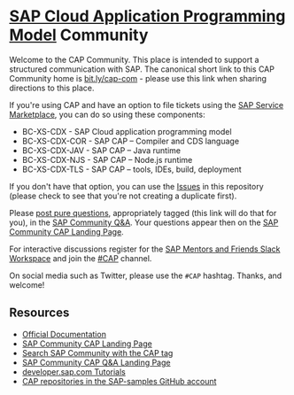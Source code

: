 # [SAP Cloud Application Programming Model](https://cap.cloud.sap/docs/) Community

Welcome to the CAP Community. This place is intended to support a structured communication with SAP. The canonical short link to this CAP Community home is [bit.ly/cap-com](https://bit.ly/cap-com) - please use this link when sharing directions to this place.

If you're using CAP and have an option to file tickets using the [SAP Service Marketplace](https://launchpad.support.sap.com/), you can do so using these components:

* BC-XS-CDX - SAP Cloud application programming model
* BC-XS-CDX-COR - SAP CAP – Compiler and CDS language
* BC-XS-CDX-JAV - SAP CAP – Java runtime
* BC-XS-CDX-NJS - SAP CAP – Node.js runtime
* BC-XS-CDX-TLS - SAP CAP – tools, IDEs, build, deployment

If you don't have that option, you can use the [Issues](https://github.com/sapmentors/cap-community/issues) in this repository (please check to see that you're not creating a duplicate first). 

Please [post pure questions](https://answers.sap.com/questions/ask.html?primaryTagId=9f13aee1-834c-4105-8e43-ee442775e5ce), appropriately tagged (this link will do that for you), in the [SAP Community Q&A](https://answers.sap.com/tags/9f13aee1-834c-4105-8e43-ee442775e5ce). Your questions appear then on the [SAP Community CAP Landing Page](https://community.sap.com/topics/cloud-application-programming).

For interactive discussions register for the [SAP Mentors and Friends Slack Workspace](https://sapmentors-slack-invite.cfapps.eu10.hana.ondemand.com/) and join the [#CAP](https://sapmentors.slack.com/messages/CNX247875) channel.

On social media such as Twitter, please use the `#CAP` hashtag. Thanks, and welcome!

## Resources

* [Official Documentation](https://cap.cloud.sap/docs/)
* [SAP Community CAP Landing Page](https://community.sap.com/topics/cloud-application-programming)
* [Search SAP Community with the CAP tag](https://community.sap.com/search/?by=relevance&ct=qa&mt=9f13aee1-834c-4105-8e43-ee442775e5ce)
* [SAP Community CAP Q&A Landing Page](https://answers.sap.com/tags/9f13aee1-834c-4105-8e43-ee442775e5ce)
* [developer.sap.com Tutorials](https://developers.sap.com/tutorial-navigator.html?search=Cloud%20Application%20Programming%20Model)
* [CAP repositories in the SAP-samples GitHub account](https://github.com/SAP-samples?q=cap)

